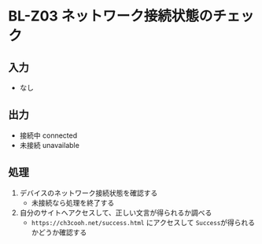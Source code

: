 # BL-Z03 ネットワーク接続状態のチェック

## 入力

* なし

## 出力

* 接続中 connected
* 未接続 unavailable

## 処理

1. デバイスのネットワーク接続状態を確認する
    * 未接続なら処理を終了する
2. 自分のサイトへアクセスして、正しい文言が得られるか調べる
    * `https://ch3cooh.net/success.html` にアクセスして `Success`が得られるかどうか確認する
